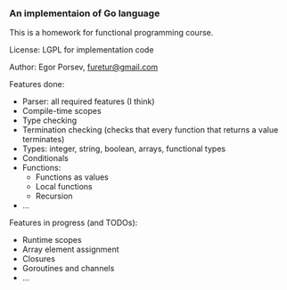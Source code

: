 ### An implementaion of Go language

This is a homework for functional programming course.

License: LGPL for implementation code

Author: Egor Porsev, furetur@gmail.com

Features done:

- Parser: all required features (I think)
- Compile-time scopes
- Type checking
- Termination checking (checks that every function that returns a value terminates)
- Types: integer, string, boolean, arrays, functional types
- Conditionals
- Functions:
  - Functions as values
  - Local functions
  - Recursion
- ...

Features in progress (and TODOs):

- Runtime scopes
- Array element assignment
- Closures
- Goroutines and channels
- ...

